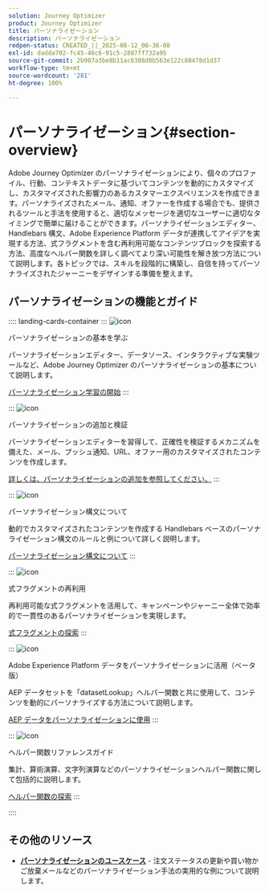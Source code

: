 ```yaml
---
solution: Journey Optimizer
product: Journey Optimizer
title: パーソナライゼーション
description: パーソナライゼーション
redpen-status: CREATED_||_2025-08-12_00-36-08
exl-id: dadda702-fc45-46c6-91c5-2887ff732a95
source-git-commit: 2b907a3be8b11ac6308d0b563e122c88478d1d37
workflow-type: tm+mt
source-wordcount: '281'
ht-degree: 100%

---
```


# パーソナライゼーション{#section-overview}

Adobe Journey Optimizer のパーソナライゼーションにより、個々のプロファイル、行動、コンテキストデータに基づいてコンテンツを動的にカスタマイズし、カスタマイズされた影響力のあるカスタマーエクスペリエンスを作成できます。パーソナライズされたメール、通知、オファーを作成する場合でも、提供されるツールと手法を使用すると、適切なメッセージを適切なユーザーに適切なタイミングで簡単に届けることができます。パーソナライゼーションエディター、Handlebars 構文、Adobe Experience Platform データが連携してアイデアを実現する方法、式フラグメントを含む再利用可能なコンテンツブロックを探索する方法、高度なヘルパー関数を詳しく調べてより深い可能性を解き放つ方法について説明します。各トピックでは、スキルを段階的に構築し、自信を持ってパーソナライズされたジャーニーをデザインする準備を整えます。

## パーソナライゼーションの機能とガイド

:::: landing-cards-container
:::
![icon](https://cdn.experienceleague.adobe.com/icons/circle-play.svg?lang=ja)

パーソナライゼーションの基本を学ぶ

パーソナライゼーションエディター、データソース、インタラクティブな実験ツールなど、Adobe Journey Optimizer のパーソナライゼーションの基本について説明します。

[パーソナライゼーション学習の開始](../using/personalization/personalize.md)
:::

:::
![icon](https://cdn.experienceleague.adobe.com/icons/list-check.svg?lang=ja)

パーソナライゼーションの追加と検証

パーソナライゼーションエディターを習得して、正確性を検証するメカニズムを備えた、メール、プッシュ通知、URL、オファー用のカスタマイズされたコンテンツを作成します。

[詳しくは、パーソナライゼーションの追加を参照してください。](../using/personalization/personalization-build-expressions.md)
:::

:::
![icon](https://cdn.experienceleague.adobe.com/icons/code-branch.svg?lang=ja)

パーソナライゼーション構文について

動的でカスタマイズされたコンテンツを作成する Handlebars ベースのパーソナライゼーション構文のルールと例について詳しく説明します。

[パーソナライゼーション構文について](../using/personalization/personalization-syntax.md)
:::

:::
![icon](https://cdn.experienceleague.adobe.com/icons/puzzle-piece.svg?lang=ja)

式フラグメントの再利用

再利用可能な式フラグメントを活用して、キャンペーンやジャーニー全体で効率的で一貫性のあるパーソナライゼーションを実現します。

[式フラグメントの探索](../using/personalization/use-expression-fragments.md)
:::

:::
![icon](https://cdn.experienceleague.adobe.com/icons/database.svg?lang=ja)

Adobe Experience Platform データをパーソナライゼーションに活用（ベータ版）

AEP データセットを「datasetLookup」ヘルパー関数と共に使用して、コンテンツを動的にパーソナライズする方法について説明します。

[AEP データをパーソナライゼーションに使用](../using/personalization/aep-data-perso.md)
:::

:::
![icon](https://cdn.experienceleague.adobe.com/icons/screwdriver-wrench.svg?lang=ja)

ヘルパー関数リファレンスガイド

集計、算術演算、文字列演算などのパーソナライゼーションヘルパー関数に関して包括的に説明します。

[ヘルパー関数の探索](functions-landing-page.md)
:::

::::


## その他のリソース

- **[パーソナライゼーションのユースケース](personalization-use-cases-landing-page.md)** - 注文ステータスの更新や買い物かご放棄メールなどのパーソナライゼーション手法の実用的な例について説明します。
